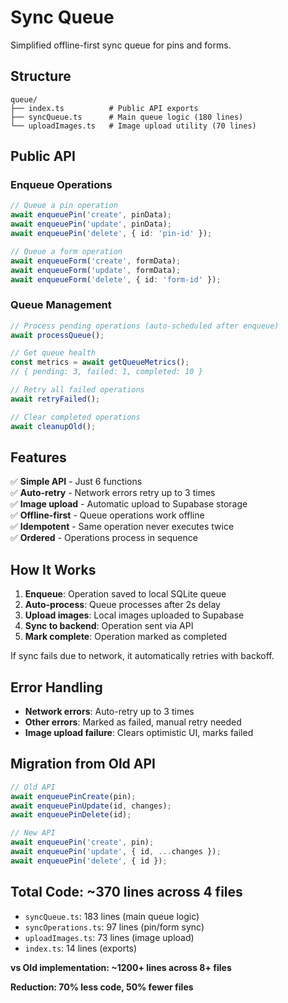 # Sync Queue

Simplified offline-first sync queue for pins and forms.

## Structure

```
queue/
├── index.ts          # Public API exports
├── syncQueue.ts      # Main queue logic (180 lines)
└── uploadImages.ts   # Image upload utility (70 lines)
```

## Public API

### Enqueue Operations

```typescript
// Queue a pin operation
await enqueuePin('create', pinData);
await enqueuePin('update', pinData);
await enqueuePin('delete', { id: 'pin-id' });

// Queue a form operation
await enqueueForm('create', formData);
await enqueueForm('update', formData);
await enqueueForm('delete', { id: 'form-id' });
```

### Queue Management

```typescript
// Process pending operations (auto-scheduled after enqueue)
await processQueue();

// Get queue health
const metrics = await getQueueMetrics();
// { pending: 3, failed: 1, completed: 10 }

// Retry all failed operations
await retryFailed();

// Clear completed operations
await cleanupOld();
```

## Features

✅ **Simple API** - Just 6 functions  
✅ **Auto-retry** - Network errors retry up to 3 times  
✅ **Image upload** - Automatic upload to Supabase storage  
✅ **Offline-first** - Queue operations work offline  
✅ **Idempotent** - Same operation never executes twice  
✅ **Ordered** - Operations process in sequence

## How It Works

1. **Enqueue**: Operation saved to local SQLite queue
2. **Auto-process**: Queue processes after 2s delay
3. **Upload images**: Local images uploaded to Supabase
4. **Sync to backend**: Operation sent via API
5. **Mark complete**: Operation marked as completed

If sync fails due to network, it automatically retries with backoff.

## Error Handling

- **Network errors**: Auto-retry up to 3 times
- **Other errors**: Marked as failed, manual retry needed
- **Image upload failure**: Clears optimistic UI, marks failed

## Migration from Old API

```typescript
// Old API
await enqueuePinCreate(pin);
await enqueuePinUpdate(id, changes);
await enqueuePinDelete(id);

// New API
await enqueuePin('create', pin);
await enqueuePin('update', { id, ...changes });
await enqueuePin('delete', { id });
```

## Total Code: ~370 lines across 4 files

- `syncQueue.ts`: 183 lines (main queue logic)
- `syncOperations.ts`: 97 lines (pin/form sync)
- `uploadImages.ts`: 73 lines (image upload)
- `index.ts`: 14 lines (exports)

**vs Old implementation: ~1200+ lines across 8+ files**

**Reduction: 70% less code, 50% fewer files**
